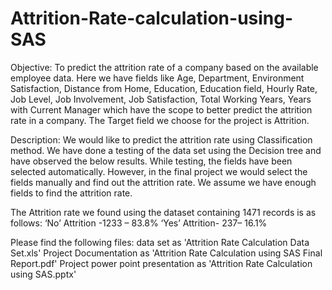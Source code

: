 # Attrition-Rate-calculation-using-SAS

Objective:
To predict the attrition rate of a company based on the available employee data. Here we have fields like Age, Department, Environment Satisfaction, Distance from Home, Education, Education field, Hourly Rate, Job Level, Job Involvement, Job Satisfaction, Total Working Years, Years with Current Manager which have the scope to better predict the attrition rate in a company.
The Target field we choose for the project is Attrition.

Description:
We would like to predict the attrition rate using Classification method. We have done a testing of the data set using the Decision tree and have observed the below results. While testing, the fields have been selected automatically. However, in the final project we would select the fields manually and find out the attrition rate. We assume we have enough fields to find the attrition rate.

The Attrition rate we found using the dataset containing 1471 records is as follows:
‘No’ Attrition -1233 – 83.8%
‘Yes’ Attrition- 237– 16.1%

Please find the following files:
data set as 'Attrition Rate Calculation Data Set.xls'
Project Documentation as 'Attrition Rate Calculation using SAS Final Report.pdf'
Project power point presentation as 'Attrition Rate Calculation using SAS.pptx'
